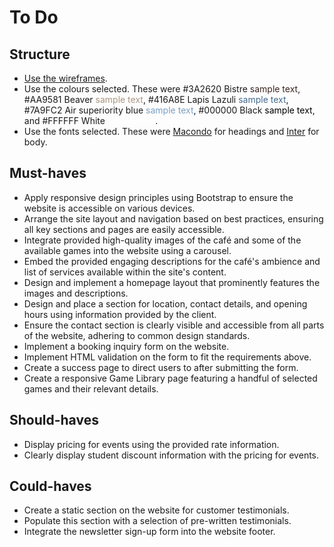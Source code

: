 # To Do

## Structure

- [Use the wireframes](https://codeinstitute.s3.eu-west-1.amazonaws.com/Bootstrap/bootstrapM2-02.01.03-boardwalk-games-full-wireframes.pdf).
- Use the colours selected. These were \#3A2620 Bistre <font color=#3A2620>sample text</font>, \#AA9581 Beaver <font color=#AA9581>sample text</font>, \#416A8E Lapis Lazuli <font color=#416A8E>sample text</font>, \#7A9FC2 Air superiority blue <font color=#7A9FC2>sample text</font>, \#000000 Black <font color=#000000>sample text</font>, and \#FFFFFF White <font color=#FFFFFF>sample text</font>.
- Use the fonts selected. These were [Macondo](https://fonts.google.com/specimen/Macondo) for headings and [Inter](https://fonts.google.com/specimen/Inter) for body.

## Must-haves

- Apply responsive design principles using Bootstrap to ensure the website is accessible on various devices.
- Arrange the site layout and navigation based on best practices, ensuring all key sections and pages are easily accessible.
- Integrate provided high-quality images of the café and some of the available games into the website using a carousel.
- Embed the provided engaging descriptions for the café's ambience and list of services available within the site's content.
- Design and implement a homepage layout that prominently features the images and descriptions.
- Design and place a section for location, contact details, and opening hours using information provided by the client.
- Ensure the contact section is clearly visible and accessible from all parts of the website, adhering to common design standards.
- Implement a booking inquiry form on the website.
- Implement HTML validation on the form to fit the requirements above.
- Create a success page to direct users to after submitting the form.
- Create a responsive Game Library page featuring a handful of selected games and their relevant details.

## Should-haves

- Display pricing for events using the provided rate information.
- Clearly display student discount information with the pricing for events.

## Could-haves

- Create a static section on the website for customer testimonials.
- Populate this section with a selection of pre-written testimonials.
- Integrate the newsletter sign-up form into the website footer.